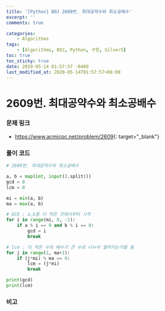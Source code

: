 ```yaml
---
title: '[Python] BOJ 2609번. 최대공약수와 최소공배수'
excerpt: ''
comments: true

categories:
    - Algorithms
tags:
    - [Algorithms, BOJ, Python, 구현, Silver5]
toc: true
toc_sticky: true
date: 2020-05-14 01:57:57 -0400
last_modified_at: 2020-05-14T01:57:57+08:00
---
```


# 2609번. 최대공약수와 최소공배수

### 문제 링크

-   <https://www.acmicpc.net/problem/2609>{: target="\_blank"}

### 풀이 코드

```python
# 2609번. 최대공약수와 최소공배수

a, b = map(int, input().split())
gcd = 0
lcm = 0

mi = min(a, b)
ma = max(a, b)

# GCD : a,b중 더 작은 것에서부터 시작
for i in range(mi, 0, -1):
    if a % i == 0 and b % i == 0:
        gcd = i
        break

# lcm : 더 작은 수의 배수가 큰 수로 나누어 떨어지는가를 봄
for j in range(1, ma+1):
    if (j*mi) % ma == 0:
        lcm = (j*mi)
        break

print(gcd)
print(lcm)
```

### 비고
